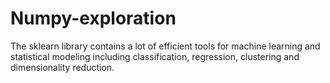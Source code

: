# Numpy-exploration
The sklearn library contains a lot of efficient tools for machine learning and statistical modeling including classification, regression, clustering and dimensionality reduction.
